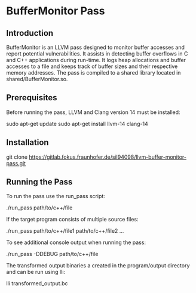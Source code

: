# BufferMonitor Pass

## Introduction

BufferMonitor is an LLVM pass designed to monitor buffer accesses and report potential vulnerabilities. It assists in detecting buffer overflows in C and C++ applications during run-time. It logs heap allocations and buffer accesses to a file and keeps track of buffer sizes and their respective memory addresses. The pass is compiled to a shared library located in shared/BufferMonitor.so.

## Prerequisites

Before running the pass, LLVM and Clang version 14 must be installed:

sudo apt-get update
sudo apt-get install llvm-14 clang-14

## Installation

git clone https://gitlab.fokus.fraunhofer.de/sil94098/llvm-buffer-monitor-pass.git

## Running the Pass

To run the pass use the run_pass script:

./run_pass path/to/c++/file

If the target program consists of multiple source files:

./run_pass path/to/c++/file1 path/to/c++/file2 ...

To see additional console output when running the pass:

./run_pass -DDEBUG path/to/c++/file

The transformed output binaries a created in the program/output directory and can be run using lli:

lli transformed_output.bc